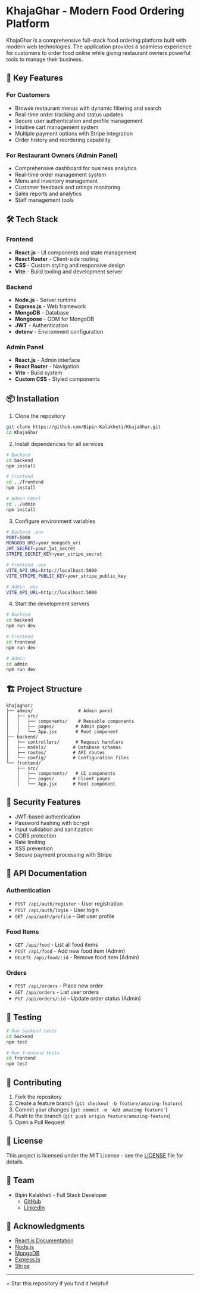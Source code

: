 # KhajaGhar - Modern Food Ordering Platform

KhajaGhar is a comprehensive full-stack food ordering platform built with modern web technologies. The application provides a seamless experience for customers to order food online while giving restaurant owners powerful tools to manage their business.

## 🌟 Key Features

### For Customers
- Browse restaurant menus with dynamic filtering and search
- Real-time order tracking and status updates
- Secure user authentication and profile management
- Intuitive cart management system
- Multiple payment options with Stripe integration
- Order history and reordering capability

### For Restaurant Owners (Admin Panel)
- Comprehensive dashboard for business analytics
- Real-time order management system
- Menu and inventory management
- Customer feedback and ratings monitoring
- Sales reports and analytics
- Staff management tools

## 🛠 Tech Stack

### Frontend
- **React.js** - UI components and state management
- **React Router** - Client-side routing
- **CSS** - Custom styling and responsive design
- **Vite** - Build tooling and development server

### Backend
- **Node.js** - Server runtime
- **Express.js** - Web framework
- **MongoDB** - Database
- **Mongoose** - ODM for MongoDB
- **JWT** - Authentication
- **dotenv** - Environment configuration

### Admin Panel
- **React.js** - Admin interface
- **React Router** - Navigation
- **Vite** - Build system
- **Custom CSS** - Styled components

## 📦 Installation

1. Clone the repository
```bash
git clone https://github.com/Bipin-Kalakheti/KhajaGhar.git
cd KhajaGhar
```

2. Install dependencies for all services
```bash
# Backend
cd backend
npm install

# Frontend
cd ../frontend
npm install

# Admin Panel
cd ../admin
npm install
```

3. Configure environment variables
```bash
# Backend .env
PORT=5000
MONGODB_URI=your_mongodb_uri
JWT_SECRET=your_jwt_secret
STRIPE_SECRET_KEY=your_stripe_secret

# Frontend .env
VITE_API_URL=http://localhost:5000
VITE_STRIPE_PUBLIC_KEY=your_stripe_public_key

# Admin .env
VITE_API_URL=http://localhost:5000
```

4. Start the development servers
```bash
# Backend
cd backend
npm run dev

# Frontend
cd frontend
npm run dev

# Admin
cd admin
npm run dev
```

## 🏗 Project Structure

```
khajaghar/
├── admin/                 # Admin panel
│   ├── src/
│   │   ├── components/    # Reusable components
│   │   ├── pages/        # Admin pages
│   │   └── App.jsx       # Root component
├── backend/
│   ├── controllers/      # Request handlers
│   ├── models/          # Database schemas
│   ├── routes/          # API routes
│   └── config/          # Configuration files
└── frontend/
    ├── src/
    │   ├── components/   # UI components
    │   ├── pages/       # Client pages
    │   └── App.jsx      # Root component
```

## 🔐 Security Features

- JWT-based authentication
- Password hashing with bcrypt
- Input validation and sanitization
- CORS protection
- Rate limiting
- XSS prevention
- Secure payment processing with Stripe

## 🚀 API Documentation

### Authentication
- `POST /api/auth/register` - User registration
- `POST /api/auth/login` - User login
- `GET /api/auth/profile` - Get user profile

### Food Items
- `GET /api/food` - List all food items
- `POST /api/food` - Add new food item (Admin)
- `DELETE /api/food/:id` - Remove food item (Admin)

### Orders
- `POST /api/orders` - Place new order
- `GET /api/orders` - List user orders
- `PUT /api/orders/:id` - Update order status (Admin)

## 🧪 Testing

```bash
# Run backend tests
cd backend
npm test

# Run frontend tests
cd frontend
npm test
```

## 🤝 Contributing

1. Fork the repository
2. Create a feature branch (`git checkout -b feature/amazing-feature`)
3. Commit your changes (`git commit -m 'Add amazing feature'`)
4. Push to the branch (`git push origin feature/amazing-feature`)
5. Open a Pull Request

## 📄 License

This project is licensed under the MIT License - see the [LICENSE](LICENSE) file for details.

## 👥 Team

- Bipin Kalakheti - Full Stack Developer
  - [GitHub](https://github.com/Bipin-Kalakheti)
  - [LinkedIn](https://www.linkedin.com/in/bipin-kalakheti/)

## 🙏 Acknowledgments

- [React.js Documentation](https://reactjs.org/)
- [Node.js](https://nodejs.org/)
- [MongoDB](https://www.mongodb.com/)
- [Express.js](https://expressjs.com/)
- [Stripe](https://stripe.com/)

---

⭐ Star this repository if you find it helpful!
